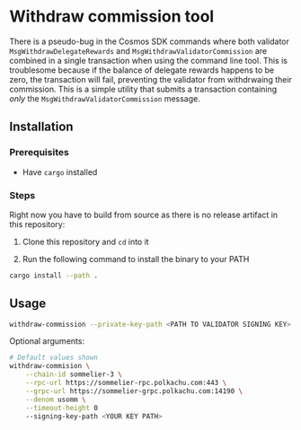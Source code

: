 # Withdraw commission tool

There is a pseudo-bug in the Cosmos SDK commands where both validator `MsgWithdrawDelegateRewards` and `MsgWithdrawValidatorCommission` are combined in a single transaction when using the command line tool. This is troublesome because if the balance of delegate rewards happens to be zero, the transaction will fail, preventing the validator from withdrwaing their commission. This is a simple utility that submits a transaction containing *only* the `MsgWithdrawValidatorCommission` message.

## Installation

### Prerequisites

- Have `cargo` installed

### Steps

Right now you have to build from source as there is no release artifact in this repository:

1. Clone this repository and `cd` into it

2. Run the following command to install the binary to your PATH

```bash
cargo install --path .
```

## Usage

```bash
withdraw-commission --private-key-path <PATH TO VALIDATOR SIGNING KEY>
```

Optional arguments:

```bash
# Default values shown
withdraw-commision \
    --chain-id sommelier-3 \
    --rpc-url https://sommelier-rpc.polkachu.com:443 \
    --grpc-url https://sommelier-grpc.polkachu.com:14190 \
    --denom usomm \
    --timeout-height 0
    --signing-key-path <YOUR KEY PATH>
```
